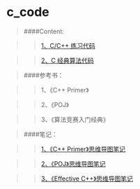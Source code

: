 c_code
======

>####Content:

>>[1、C/C++ 练习代码](https://github.com/JamesonHuang/c_code/tree/master/C%20%26%20C%2B%2B%E7%BB%83%E4%B9%A0%E4%BB%A3%E7%A0%81)
	
>>[2、C 经典算法代码]()
	
>####参考书：
	
>>1、《C++ Primer》
	
>>2、《POJ》
	
>>3、《算法竞赛入门经典》
	
>####笔记：

>>[1、《C++ Primer》思维导图笔记](https://raw.githubusercontent.com/JamesonHuang/mind_map_notes/master/%E8%AE%A1%E7%AE%97%E6%9C%BA%E7%9B%B8%E5%85%B3/Completed/c++%20primer.gif)
	
>>[2、《POJ》思维导图笔记](https://raw.githubusercontent.com/JamesonHuang/mind_map_notes/master/%E8%AE%A1%E7%AE%97%E6%9C%BA%E7%9B%B8%E5%85%B3/Completed/%E5%8C%97%E5%A4%A7poj%E6%95%99%E6%9D%90%EF%BC%88%E7%A8%8B%E5%BA%8F%E8%AE%BE%E8%AE%A1%E5%AF%BC%E5%BC%95%E5%8F%8A%E5%9C%A8%E7%BA%BF%E5%AE%9E%E8%B7%B5%EF%BC%89.gif)

>>[3、《Effective C++》思维导图笔记](https://raw.githubusercontent.com/JamesonHuang/mind_map_notes/master/%E8%AE%A1%E7%AE%97%E6%9C%BA%E7%9B%B8%E5%85%B3/Completed/effectiveC++.gif)
